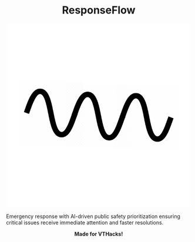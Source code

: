 <h1 align="center" id="title">ResponseFlow</h1>
 
<div align="center">
  <img src="logo.png" alt="Project Overview" width: 10%;>
</div>

<p id="description">Emergency response with AI-driven public safety prioritization ensuring critical issues receive immediate attention and faster resolutions.</p>

<p align="center" id="description"><strong>Made for VTHacks!</strong></p>



